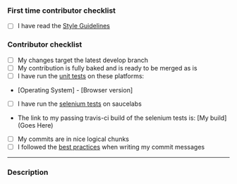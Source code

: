 <!-- You can remove this section if you have contributed before -->
### First time contributor checklist
<!-- mark with x between the brackets -->
- [ ] I have read the [Style Guidelines](https://priv.ly/pages/develop#CodingStandards)

### Contributor checklist
<!-- mark with x between the brackets -->
- [ ] My changes target the latest develop branch
- [ ] My contribution is fully baked and is ready to be merged as is
- [ ] I have run the [unit tests](https://github.com/privly/privly-applications/tree/master/test) on these platforms:
 * [Operating System] - [Browser version]
- [ ] I have run the [selenium tests](https://github.com/privly/privly-applications/tree/master/test/selenium) on saucelabs
- The link to my passing travis-ci build of the selenium tests is: [My build](Goes Here)
- [ ] My commits are in nice logical chunks
- [ ] I followed the [best practices](http://chris.beams.io/posts/git-commit/) when writing my commit messages

----------

### Description
